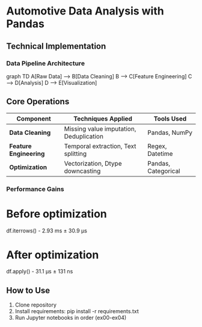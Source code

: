 # Automotive Data Analysis with Pandas

## Technical Implementation

### Data Pipeline Architecture

graph TD
    A[Raw Data] --> B[Data Cleaning]
    B --> C[Feature Engineering]
    C --> D[Analysis]
    D --> E[Visualization]

## Core Operations

| Component           | Techniques Applied                  | Tools Used          |
|---------------------|-------------------------------------|---------------------|
| **Data Cleaning**   | Missing value imputation, Deduplication | Pandas, NumPy      |
| **Feature Engineering** | Temporal extraction, Text splitting | Regex, Datetime    |
| **Optimization**    | Vectorization, Dtype downcasting    | Pandas, Categorical|

### Performance Gains
# Before optimization
df.iterrows() - 2.93 ms ± 30.9 μs 

# After optimization
df.apply() - 31.1 μs ± 131 ns	


## How to Use
1. Clone repository
2. Install requirements: pip install -r requirements.txt
3. Run Jupyter notebooks in order (ex00-ex04)